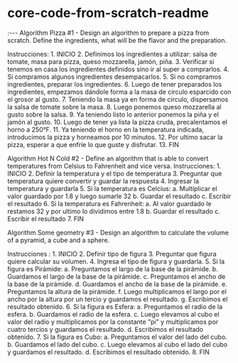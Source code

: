 # core-code-from-scratch-readme

:--- Algorithm Pizza #1
	- Design an algorithm to prepare a pizza from scratch. Define the ingredients, what will be the flavor and the preparation.

Instrucciones:
	1. INICIO
	2. Definimos los ingredientes a utilizar: salsa de tomate, masa para pizza, queso mozzarella, jamón, piña.
	3. Verificar si tenemos en casa los ingredientes definidos sino ir al super a comprarlos.
	4. Si compramos algunos ingredientes desempacarlos.
	5. Si no compramos ingredientes, preparar los ingredientes.
	6. Luego de tener preparados los ingredientes, empezamos dándole forma a la masa de circulo esparcido con el grosor al gusto.
	7. Teniendo la masa ya en forma de circulo, dispersamos la salsa de tomate sobre la masa.
	8. Luego ponemos queso mozzarella al gusto sobre la salsa.
	9. Ya teniendo listo lo anterior ponemos la piña y el jamón al gusto.
	10. Luego de tener ya lista la  pizza cruda, precalentamos el horno  a 250°F.
	11. Ya teniendo el horno en la temperatura indicada, introducimos la pizza y horneamos por 10 minutos.
	12. Por ultimo sacar la pizza, esperar a que enfríe lo que guste  y disfrutar.
	13. FIN
	
	
Algorithm Hot N Cold #2
	- Define an algorithm that is able to convert temperatures from Celsius to Fahrenheit and vice versa.
Instrucciones:
	1. INICIO
	2. Definir la temperatura y el tipo de temperatura
	3. Preguntar que temperatura quiere convertir y guardar la respuesta
	4. Ingresar la temperatura y guardarla 
	5. Si la temperatura es Celcius:
		a. Multiplicar el valor guardado por 1.8 y luego sumarle 32
		b. Guardar el resultado
		c. Escribir el resultado
	6. Si la temperatura es Fahrenheit:
		a. Al valor guardado le restamos 32 y por ultimo lo dividimos entre 1.8
		b. Guardar el resultado
		c. Escribir el resultado
	7. FIN
		
Algorithm Some geometry #3
	- Design an algorithm to calculate the volume of a pyramid, a cube and a sphere.
	
Instrucciones :
	1. INICIO
	2. Definir tipo de figura
	3. Preguntar que figura quiere calcular su volumen.
	4. Ingresa el tipo de figura y guardarla.
	5. Si la figura es Pirámide:
		a. Preguntamos el largo de la base de la  pirámide.
		b. Guardamos el largo de la base de la  pirámide.
		c. Preguntamos el ancho de la base de la  pirámide.
		d. Guardamos el ancho de la base de la  pirámide.
		e. Preguntamos la altura de la pirámide.
		f. Luego  multiplicamos el largo  por el ancho por la altura por un tercio y guardamos el resultado.
		g. Escribimos el resultado obtenido.
	6. Si la figura es Esfera:
		a. Preguntamos el radio de la esfera.
		b. Guardamos el radio de la esfera.
		c. Luego elevamos al cubo el valor del radio y multiplicamos por la constante "pi" y multiplicamos por cuatro tercios y guardamos el resultado.
		d. Escribimos el resultado obtenido.
	7. Si la figura es Cubo:
		a. Preguntamos el valor del lado del cubo.
		b. Guardamos el lado del cubo.
		c. Luego elevamos al cubo el lado del cubo y guardamos el resultado.
		d. Escribimos el resultado obtenido.
	8. FIN
